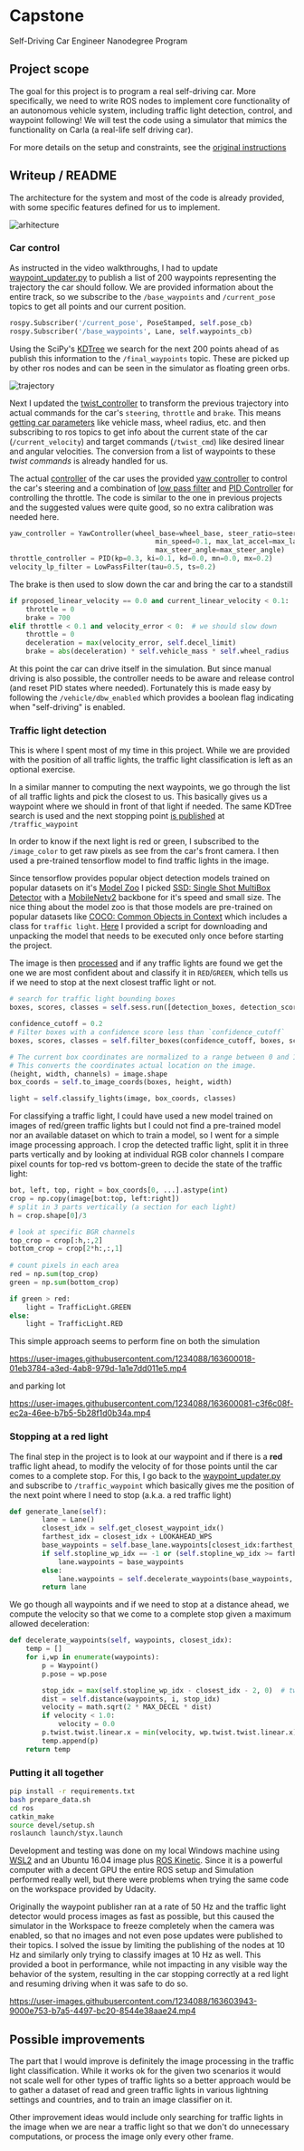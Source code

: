 # **Capstone**
Self-Driving Car Engineer Nanodegree Program
   
## Project scope
The goal for this project is to program a real self-driving car. More specifically, we need to write ROS nodes to implement core functionality of an autonomous vehicle system, 
including traffic light detection, control, and waypoint following! We will test the code using a simulator that mimics the functionality on Carla (a real-life self driving car).

For more details on the setup and constraints, see the [original instructions](instructions.md)

## Writeup / README
The architecture for the system and most of the code is already provided, with some specific features defined for us to implement.

![arhitecture](imgs/final-project-ros-graph-v2.png)

### Car control
As instructed in the video walkthroughs, I had to update [waypoint_updater.py](ros/src/waypoint_updater/waypoint_updater.py) to publish a list of 200 waypoints representing the trajectory the car should follow. We are provided information about the entire track, so we subscribe to the `/base_waypoints` and `/current_pose` topics to get all points and our current position.

```python
rospy.Subscriber('/current_pose', PoseStamped, self.pose_cb)
rospy.Subscriber('/base_waypoints', Lane, self.waypoints_cb)
```

Using the SciPy's [KDTree](https://docs.scipy.org/doc/scipy/reference/generated/scipy.spatial.KDTree.html) we search for the next 200 points ahead of as publish this information to the `/final_waypoints` topic. These are picked up by other ros nodes and can be seen in the simulator as floating green orbs.

![trajectory](imgs/trajectory.png)

Next I updated the [twist_controller](ros/src/twist_controller/dbw_node.py) to transform the previous trajectory into actual commands for the car's `steering`, `throttle` and `brake`. This means [getting car parameters](ros/src/twist_controller/dbw_node.py#L38) like vehicle mass, wheel radius, etc. and then subscribing to ros topics to get info about the current state of the car (`/current_velocity`) and target commands (`/twist_cmd`) like desired linear and angular velocities. The conversion from a list of waypoints to these *twist commands* is already handled for us.

The actual [controller](ros/src/twist_controller/twist_controller.py) of the car uses the provided
[yaw controller](ros/src/twist_controller/yaw_controller.py) to control the car's steering and a combination of [low pass filter](ros/src/twist_controller/lowpass.py) and [PID Controller](ros/src/twist_controller/pid.py) for controlling the throttle. The code is similar to the one in previous projects and the suggested values were quite good, so no extra calibration was needed here.

```python
yaw_controller = YawController(wheel_base=wheel_base, steer_ratio=steer_ratio, 
                                    min_speed=0.1, max_lat_accel=max_lat_accel
                                    max_steer_angle=max_steer_angle)
throttle_controller = PID(kp=0.3, ki=0.1, kd=0.0, mn=0.0, mx=0.2)
velocity_lp_filter = LowPassFilter(tau=0.5, ts=0.2)
```

The brake is then used to slow down the car and bring the car to a standstill
```python
if proposed_linear_velocity == 0.0 and current_linear_velocity < 0.1:  # we should stop the car
    throttle = 0
    brake = 700
elif throttle < 0.1 and velocity_error < 0:  # we should slow down
    throttle = 0
    deceleration = max(velocity_error, self.decel_limit)
    brake = abs(deceleration) * self.vehicle_mass * self.wheel_radius  # torque N*m
```
At this point the car can drive itself in the simulation. But since manual driving is also possible, the controller needs to be aware and release control (and reset PID states where needed). Fortunately this is made easy by following the `/vehicle/dbw_enabled` which provides a boolean flag indicating when "self-driving" is enabled.

### Traffic light detection

This is where I spent most of my time in this project. While we are provided with the position of all traffic lights, the traffic light classification is left as an optional exercise.

In a similar manner to computing the next waypoints, we go through the list of all traffic lights and pick the closest to us. This basically gives us a waypoint where we should in front of that light if needed. The same KDTree search is used and the next stopping point [is published](ros/src/tl_detector/tl_detector.py#L99) at `/traffic_waypoint`

In order to know if the next light is red or green, I subscribed to the `/image_color` to get raw pixels as see from the car's front camera. I then used a pre-trained tensorflow model to find traffic lights in the image.

Since tensorflow provides popular object detection models trained on popular datasets on it's [Model Zoo](https://github.com/tensorflow/models/blob/master/research/object_detection/g3doc/tf1_detection_zoo.md) I picked [SSD: Single Shot MultiBox Detector](https://arxiv.org/abs/1512.02325) with a [MobileNetv2](https://arxiv.org/abs/1801.04381) backbone for it's speed and small size. The nice thing about the model zoo is that those models are pre-trained on popular datasets like [COCO: Common Objects in Context](https://cocodataset.org/#overview) which includes a class for `traffic light`.
[Here](prepare_data.sh) I provided a script for downloading and unpacking the model that needs to be executed only once before starting the project.

The image is then [processed](ros/src/tl_detector/light_classification/tl_classifier.py) and if any traffic lights are found we get the one we are most confident about and classify it in `RED`/`GREEN`, which tells us if we need to stop at the next closest traffic light or not.
```python
# search for traffic light bounding boxes
boxes, scores, classes = self.sess.run([detection_boxes, detection_scores, detection_classes], feed_dict={image_tensor: np.expand_dims(converted, 0)})

confidence_cutoff = 0.2
# Filter boxes with a confidence score less than `confidence_cutoff`
boxes, scores, classes = self.filter_boxes(confidence_cutoff, boxes, scores, classes)

# The current box coordinates are normalized to a range between 0 and 1.
# This converts the coordinates actual location on the image.
(height, width, channels) = image.shape
box_coords = self.to_image_coords(boxes, height, width)

light = self.classify_lights(image, box_coords, classes)
```

For classifying a traffic light, I could have used a new model trained on images of red/green traffic lights but I could not find a pre-trained model nor an available dataset on which to train a model, so I went for a simple image processing approach. I crop the detected traffic light, split it in three parts vertically and by looking at individual RGB color channels I compare pixel counts for top-red vs bottom-green to decide the state of the traffic light:

```python
bot, left, top, right = box_coords[0, ...].astype(int)
crop = np.copy(image[bot:top, left:right])
# split in 3 parts vertically (a section for each light)
h = crop.shape[0]/3

# look at specific BGR channels
top_crop = crop[:h,:,2]
bottom_crop = crop[2*h:,:,1]
            
# count pixels in each area
red = np.sum(top_crop)
green = np.sum(bottom_crop)

if green > red:
    light = TrafficLight.GREEN
else:
    light = TrafficLight.RED
```

This simple approach seems to perform fine on both the simulation

https://user-images.githubusercontent.com/1234088/163600018-01eb3784-a3ed-4ab8-979d-1a1e7dd011e5.mp4

and parking lot

https://user-images.githubusercontent.com/1234088/163600081-c3f6c08f-ec2a-46ee-b7b5-5b28f1d0b34a.mp4


### Stopping at a red light
The final step in the project is to look at our waypoint and if there is a **red** traffic light ahead, to modify the velocity of for those points until the car comes to a complete stop.
For this, I go back to the [waypoint_updater.py](ros/src/waypoint_updater/waypoint_updater.py) and subscribe to `/traffic_waypoint` which basically gives me the position of the next point where I need to stop (a.k.a. a red traffic light)

```python
def generate_lane(self):        
        lane = Lane()
        closest_idx = self.get_closest_waypoint_idx()
        farthest_idx = closest_idx + LOOKAHEAD_WPS
        base_waypoints = self.base_lane.waypoints[closest_idx:farthest_idx]
        if self.stopline_wp_idx == -1 or (self.stopline_wp_idx >= farthest_idx):
            lane.waypoints = base_waypoints
        else:
            lane.waypoints = self.decelerate_waypoints(base_waypoints, closest_idx)
        return lane
```

We go though all waypoints and if we need to stop at a distance ahead, we compute the velocity so that we come to a complete stop given a maximum allowed deceleration:
```python
def decelerate_waypoints(self, waypoints, closest_idx):
    temp = []
    for i,wp in enumerate(waypoints):
        p = Waypoint()
        p.pose = wp.pose

        stop_idx = max(self.stopline_wp_idx - closest_idx - 2, 0)  # two waypoints back from line
        dist = self.distance(waypoints, i, stop_idx)
        velocity = math.sqrt(2 * MAX_DECEL * dist)
        if velocity < 1.0:
            velocity = 0.0
        p.twist.twist.linear.x = min(velocity, wp.twist.twist.linear.x)
        temp.append(p)
    return temp
```

### Putting it all together

```bash
pip install -r requirements.txt
bash prepare_data.sh
cd ros
catkin_make
source devel/setup.sh
roslaunch launch/styx.launch
```
Development and testing was done on my local Windows machine using [WSL2](https://docs.microsoft.com/en-us/windows/wsl/install) and an Ubuntu 16.04 image plus [ROS Kinetic](http://wiki.ros.org/kinetic).
Since it is a powerful computer with a decent GPU the entire ROS setup and Simulation performed really well, but there were problems when trying the same code on the workspace provided by Udacity. 

Originally the waypoint publisher ran at a rate of 50 Hz and the traffic light detector would process images as fast as possible, but this caused the simulator in the Workspace to freeze completely when the camera was enabled, so that no images and not even pose updates were published to their topics. I solved the issue by limiting the publishing of the nodes at 10 Hz and similarly only trying to classify images at 10 Hz as well. This provided a boot in performance, while not impacting in any visible way the behavior of the system, resulting in the car stopping correctly at a red light and resuming driving when it was safe to do so.

https://user-images.githubusercontent.com/1234088/163603943-9000e753-b7a5-4497-bc20-8544e38aae24.mp4

## Possible improvements
The part that I would improve is definitely the image processing in the traffic light classification.
While it works ok for the given two scenarios it would not scale well for other types of traffic lights so a better approach would be to gather a dataset of read and green traffic lights in various lightning settings and countries, and to train an image classifier on it.

Other improvement ideas would include only searching for traffic lights in the image when we are near a traffic light so that we don't do unnecessary computations, or process the image only every other frame.

